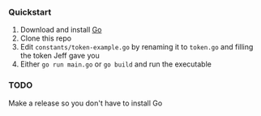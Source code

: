 ### Quickstart
1) Download and install [Go](https://golang.org)
2) Clone this repo
3) Edit `constants/token-example.go` by renaming it to `token.go` and filling the token Jeff gave you
4) Either `go run main.go` or `go build` and run the executable

### TODO
Make a release so you don't have to install Go